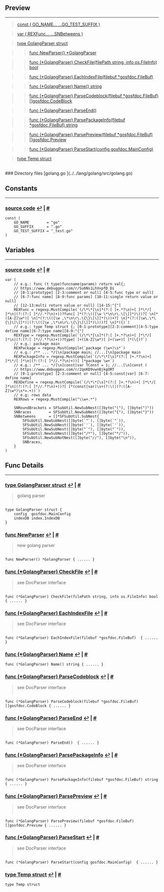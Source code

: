 
## Preview
------

> [const ( GO_NAME... ...GO_TEST_SUFFIX )](#f_const___GO_NAME---_---GO_TEST_SUFFIX__)<a name="p_const___GO_NAME---_---GO_TEST_SUFFIX__"><a/>

> [var ( REXFunc... ...SNBetweens )](#f_var___REXFunc---_---SNBetweens__)<a name="p_var___REXFunc---_---SNBetweens__"><a/>

> [type GolangParser struct](#f_type_GolangParser_struct)<a name="p_type_GolangParser_struct"><a/>

>> [func NewParser() \*GolangParser](#f_func_NewParser___+GolangParser)<a name="p_func_NewParser___+GolangParser"><a/>

>> [func (\*GolangParser) CheckFile(filePath string, info os.FileInfo) bool](#f_func__+GolangParser__CheckFile_filePath_string_info_os-FileInfo__bool)<a name="p_func__+GolangParser__CheckFile_filePath_string_info_os-FileInfo__bool"><a/>

>> [func (\*GolangParser) EachIndexFile(filebuf \*gosfdoc.FileBuf) ](#f_func__+GolangParser__EachIndexFile_filebuf_+gosfdoc-FileBuf__)<a name="p_func__+GolangParser__EachIndexFile_filebuf_+gosfdoc-FileBuf__"><a/>

>> [func (\*GolangParser) Name() string](#f_func__+GolangParser__Name___string)<a name="p_func__+GolangParser__Name___string"><a/>

>> [func (\*GolangParser) ParseCodeblock(filebuf \*gosfdoc.FileBuf) []gosfdoc.CodeBlock](#f_func__+GolangParser__ParseCodeblock_filebuf_+gosfdoc-FileBuf____gosfdoc-CodeBlock)<a name="p_func__+GolangParser__ParseCodeblock_filebuf_+gosfdoc-FileBuf____gosfdoc-CodeBlock"><a/>

>> [func (\*GolangParser) ParseEnd() ](#f_func__+GolangParser__ParseEnd___)<a name="p_func__+GolangParser__ParseEnd___"><a/>

>> [func (\*GolangParser) ParsePackageInfo(filebuf \*gosfdoc.FileBuf) string](#f_func__+GolangParser__ParsePackageInfo_filebuf_+gosfdoc-FileBuf__string)<a name="p_func__+GolangParser__ParsePackageInfo_filebuf_+gosfdoc-FileBuf__string"><a/>

>> [func (\*GolangParser) ParsePreview(filebuf \*gosfdoc.FileBuf) []gosfdoc.Preview](#f_func__+GolangParser__ParsePreview_filebuf_+gosfdoc-FileBuf____gosfdoc-Preview)<a name="p_func__+GolangParser__ParsePreview_filebuf_+gosfdoc-FileBuf____gosfdoc-Preview"><a/>

>> [func (\*GolangParser) ParseStart(config gosfdoc.MainConfig) ](#f_func__+GolangParser__ParseStart_config_gosfdoc-MainConfig__)<a name="p_func__+GolangParser__ParseStart_config_gosfdoc-MainConfig__"><a/>

> [type Temp struct](#f_type_Temp_struct)<a name="p_type_Temp_struct"><a/>

<br/>
### Directory files
[golang.go ](../../lang/golang/src/golang.go)

## Constants
------
### [source code](../../lang/golang/src/golang.go#L26-L30) <a name="f_const___GO_NAME---_---GO_TEST_SUFFIX__"><a/> [↩](#p_const___GO_NAME---_---GO_TEST_SUFFIX__) | [#](#f_const___GO_NAME---_---GO_TEST_SUFFIX__)

<pre><code class='go custom'>const (
	GO_NAME        = "go"
	GO_SUFFIX      = ".go"
	GO_TEST_SUFFIX = "_test.go"
)</code></pre>


## Variables
------
### [source code](../../lang/golang/src/golang.go#L32-L62) <a name="f_var___REXFunc---_---SNBetweens__"><a/> [↩](#p_var___REXFunc---_---SNBetweens__) | [#](#f_var___REXFunc---_---SNBetweens__)

<pre><code class='go custom'>var (
	// e.g.: func (t type)funcname(params) return val{;
	// https://www.debuggex.com/r/Su6Ns1LhVxpfD_Di
	// [0-1:prototype] [2-3:comment or null] [4-5:func type or null]
	// [6-7:func name] [8-9:func params] [10-11:single return value or null]
	// [12-13:multi return value or null] [14-15:"{"]
	REXFunc = regexp.MustCompile(`(/\*\*[\s]*(?:[ ]+.*?\n)+[ ]*\*/[ ]*\n|(?:(?:[ ]*//.*?\n)+))?func[ ]*(?:\(([\w \*\n\r\.\[\]]*)\))?[ \n]*([A-Z]\w*)[ \n]*(?:\(([\w ,\*\n\r\.\{\}\[\]]*)\))+?[ \n]*(?:([\w\.\*\{\}\[\]]*)|(?:\(([\w ,\*\n\r\.\{\}\[\]]*)\)))?[ \n]*({)`)
	// e.g.: type Temp struct {; [0-1:prototype][2-3:comment][4-5:type define name][6-7:type name][8-9:"{"]
	REXType = regexp.MustCompile(`(/\*\*[\s]*(?:[ ]+.*?\n)+[ ]*\*/[ ]*\n|(?:(?:[ ]*//.*?\n)+))?type[ ]+([A-Z]\w*)[ ]+(\w+)[ ]*(\{)?`)
	// e.g.: package main
	REXPackage = regexp.MustCompile(`package (\w+)\s*`)
	// e.g.: /** ... */[\n]package main; //...[\n]package main
	REXPackageInfo = regexp.MustCompile(`(/\*\*[\s]*(?:[ ]+.*?\n)+[ ]*\*/[ ]*\n|(?:(?:[ ]*//.*?\n)+))[ ]*package \w+`)
	// e.g.: /** ... */[\n]const|var TConst = 1; //...[\n]const (
	// https://www.debuggex.com/r/2qeKD9vwnBjkgORT
	// [0-1:prototype] [2-3:comment or null] [4-5:const|var] [6-7: define name]
	REXDefine = regexp.MustCompile(`(/\*\*[\s]*(?:[ ]+.*?\n)+[ ]*\*/[ ]*\n|(?:(?:[ ]*//.*?\n)+))?[ ]*(const|var)\s+(?:\(|(?:([A-Z]\w*)\s*=.+))`)
	// e.g: rows data
	REXRows = regexp.MustCompile("\\w+.*")

	SNRoundBrackets = SFSubUtil.NewSubNest([]byte("("), []byte(")"))
	SNBraces        = SFSubUtil.NewSubNest([]byte("{"), []byte("}"))
	SNBetweens      = []*SFSubUtil.SubNest{
		SFSubUtil.NewSubNest([]byte(`"`), []byte(`"`)),
		SFSubUtil.NewSubNest([]byte(`'`), []byte(`'`)),
		SFSubUtil.NewSubNest([]byte("`"), []byte("`")),
		SFSubUtil.NewSubNest([]byte("/*"), []byte("*/")),
		SFSubUtil.NewSubNotNest([]byte("//"), []byte("\n")),
		SNBraces,
	}
)</code></pre>


## Func Details
------
### [type GolangParser struct](../../lang/golang/src/golang.go#L138-L141) <a name="f_type_GolangParser_struct"><a/> [↩](#p_type_GolangParser_struct) | [#](#f_type_GolangParser_struct)
> golang parser<br/>
> <br/>


<pre><code class='go custom'>type GolangParser struct {
	config  gosfdoc.MainConfig
	indexDB index.IndexDB
}</code></pre>


### [func NewParser](../../lang/golang/src/golang.go#L146-L150) <a name="f_func_NewParser___+GolangParser"><a/> [↩](#p_func_NewParser___+GolangParser) | [#](#f_func_NewParser___+GolangParser)
> new golang parser<br/>
> <br/>


<pre><code class='go custom'>func NewParser() *GolangParser { ...... }</code></pre>


### [func (\*GolangParser) CheckFile](../../lang/golang/src/golang.go#L176-L187) <a name="f_func__+GolangParser__CheckFile_filePath_string_info_os-FileInfo__bool"><a/> [↩](#p_func__+GolangParser__CheckFile_filePath_string_info_os-FileInfo__bool) | [#](#f_func__+GolangParser__CheckFile_filePath_string_info_os-FileInfo__bool)
> see DocParser interface<br/>
> <br/>


<pre><code class='go custom'>func (*GolangParser) CheckFile(filePath string, info os.FileInfo) bool { ...... }</code></pre>


### [func (\*GolangParser) EachIndexFile](../../lang/golang/src/golang.go#L192-L270) <a name="f_func__+GolangParser__EachIndexFile_filebuf_+gosfdoc-FileBuf__"><a/> [↩](#p_func__+GolangParser__EachIndexFile_filebuf_+gosfdoc-FileBuf__) | [#](#f_func__+GolangParser__EachIndexFile_filebuf_+gosfdoc-FileBuf__)
> see DocParser interface<br/>
> <br/>


<pre><code class='go custom'>func (*GolangParser) EachIndexFile(filebuf *gosfdoc.FileBuf)  { ...... }</code></pre>


### [func (\*GolangParser) Name](../../lang/golang/src/golang.go#L154-L156) <a name="f_func__+GolangParser__Name___string"><a/> [↩](#p_func__+GolangParser__Name___string) | [#](#f_func__+GolangParser__Name___string)

<pre><code class='go custom'>func (*GolangParser) Name() string { ...... }</code></pre>


### [func (\*GolangParser) ParseCodeblock](../../lang/golang/src/golang.go#L581-L761) <a name="f_func__+GolangParser__ParseCodeblock_filebuf_+gosfdoc-FileBuf____gosfdoc-CodeBlock"><a/> [↩](#p_func__+GolangParser__ParseCodeblock_filebuf_+gosfdoc-FileBuf____gosfdoc-CodeBlock) | [#](#f_func__+GolangParser__ParseCodeblock_filebuf_+gosfdoc-FileBuf____gosfdoc-CodeBlock)
> see DocParser interface<br/>
> <br/>


<pre><code class='go custom'>func (*GolangParser) ParseCodeblock(filebuf *gosfdoc.FileBuf) []gosfdoc.CodeBlock { ...... }</code></pre>


### [func (\*GolangParser) ParseEnd](../../lang/golang/src/golang.go#L169-L171) <a name="f_func__+GolangParser__ParseEnd___"><a/> [↩](#p_func__+GolangParser__ParseEnd___) | [#](#f_func__+GolangParser__ParseEnd___)
> see DocParser interface<br/>
> <br/>


<pre><code class='go custom'>func (*GolangParser) ParseEnd()  { ...... }</code></pre>


### [func (\*GolangParser) ParsePackageInfo](../../lang/golang/src/golang.go#L766-L813) <a name="f_func__+GolangParser__ParsePackageInfo_filebuf_+gosfdoc-FileBuf__string"><a/> [↩](#p_func__+GolangParser__ParsePackageInfo_filebuf_+gosfdoc-FileBuf__string) | [#](#f_func__+GolangParser__ParsePackageInfo_filebuf_+gosfdoc-FileBuf__string)
> see DocParser interface<br/>
> <br/>


<pre><code class='go custom'>func (*GolangParser) ParsePackageInfo(filebuf *gosfdoc.FileBuf) string { ...... }</code></pre>


### [func (\*GolangParser) ParsePreview](../../lang/golang/src/golang.go#L507-L576) <a name="f_func__+GolangParser__ParsePreview_filebuf_+gosfdoc-FileBuf____gosfdoc-Preview"><a/> [↩](#p_func__+GolangParser__ParsePreview_filebuf_+gosfdoc-FileBuf____gosfdoc-Preview) | [#](#f_func__+GolangParser__ParsePreview_filebuf_+gosfdoc-FileBuf____gosfdoc-Preview)
> see DocParser interface<br/>
> <br/>


<pre><code class='go custom'>func (*GolangParser) ParsePreview(filebuf *gosfdoc.FileBuf) []gosfdoc.Preview { ...... }</code></pre>


### [func (\*GolangParser) ParseStart](../../lang/golang/src/golang.go#L161-L164) <a name="f_func__+GolangParser__ParseStart_config_gosfdoc-MainConfig__"><a/> [↩](#p_func__+GolangParser__ParseStart_config_gosfdoc-MainConfig__) | [#](#f_func__+GolangParser__ParseStart_config_gosfdoc-MainConfig__)
> see DocParser interface<br/>
> <br/>


<pre><code class='go custom'>func (*GolangParser) ParseStart(config gosfdoc.MainConfig)  { ...... }</code></pre>


### [type Temp struct](../../lang/golang/src/golang.go#L1053-L1053) <a name="f_type_Temp_struct"><a/> [↩](#p_type_Temp_struct) | [#](#f_type_Temp_struct)

<pre><code class='go custom'>type Temp struct</code></pre>


